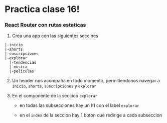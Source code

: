 # Practica clase 16!

### React Router con rutas estaticas

1. Crea una app con las siguientes seccines
  
```
|-inicio
|-shorts
|-suscripciones
|-explorar
  |-tendencias
  |-musica
  |-peliculas
```

2. Un header nos acompaña en todo momento, permitiendonos navegar a `inicio`, `shorts`, `suscripciones` y `explorar`

3. En el componente de la seccion `explorar`
  
    - en todas las subsecciones hay un h1 con el label `explorar`

    - en el `index` de la seccion hay 1 boton que redirige a cada subseccion
  